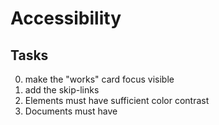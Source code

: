 # Accessibility

## Tasks

0. make the "works" card focus visible
1. add the skip-links
2. Elements must have sufficient color contrast
3. Documents must have <title> element to aid in navigation
4. <html> element must have a lang attribute
5. Images must have alternate text
6. Form elements must have labels
7. Links must have discernible text
8. Zooming and scaling must not be disabled
9. Heading levels should only increase by one and all page content must be contained by landmarks
10. Document must have one main landmark
11. More than 2 elements become list
